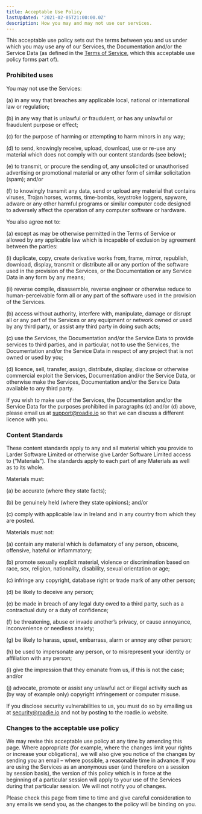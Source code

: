 ```yaml
---
title: Acceptable Use Policy
lastUpdated: '2021-02-05T21:00:00.0Z'
description: How you may and may not use our services.
---
```


This acceptable use policy sets out the terms between you and us under which you may use any of our Services, the Documentation and/or the Service Data (as defined in the [Terms of Service](https://roadie.io/legal-terms/website-terms/), which this acceptable use policy forms part of).

### Prohibited uses

You may not use the Services:

(a) in any way that breaches any applicable local, national or international law or regulation;

(b) in any way that is unlawful or fraudulent, or has any unlawful or fraudulent purpose or effect;

(c) for the purpose of harming or attempting to harm minors in any way;

(d) to send, knowingly receive, upload, download, use or re-use any material which does not comply with our content standards (see below);

(e) to transmit, or procure the sending of, any unsolicited or unauthorised advertising or promotional material or any other form of similar solicitation (spam); and/or

(f) to knowingly transmit any data, send or upload any material that contains viruses, Trojan horses, worms, time-bombs, keystroke loggers, spyware, adware or any other harmful programs or similar computer code designed to adversely affect the operation of any computer software or hardware.

You also agree not to:

(a) except as may be otherwise permitted in the Terms of Service or allowed by any applicable law which is incapable of exclusion by agreement between the parties:

(i) duplicate, copy, create derivative works from, frame, mirror, republish, download, display, transmit or distribute all or any portion of the software used in the provision of the Services, or the Documentation or any Service Data in any form by any means;

(ii) reverse compile, disassemble, reverse engineer or otherwise reduce to human-perceivable form all or any part of the software used in the provision of the Services.

(b) access without authority, interfere with, manipulate, damage or disrupt all or any part of the Services or any equipment or network owned or used by any third party, or assist any third party in doing such acts;

(c) use the Services, the Documentation and/or the Service Data to provide services to third parties, and in particular, not to use the Services, the Documentation and/or the Service Data in respect of any project that is not owned or used by you;

(d) licence, sell, transfer, assign, distribute, display, disclose or otherwise commercial exploit the Services, Documentation and/or the Service Data, or otherwise make the Services, Documentation and/or the Service Data available to any third party.

If you wish to make use of the Services, the Documentation and/or the Service Data for the purposes prohibited in paragraphs (c) and/or (d) above, please email us at support@roadie.io so that we can discuss a different licence with you.

### Content Standards

These content standards apply to any and all material which you provide to Larder Software Limited or otherwise give Larder Software Limited access to (“Materials”). The standards apply to each part of any Materials as well as to its whole.

Materials must:

(a) be accurate (where they state facts);

(b) be genuinely held (where they state opinions); and/or

(c) comply with applicable law in Ireland and in any country from which they are posted.

Materials must not:

(a) contain any material which is defamatory of any person, obscene, offensive, hateful or inflammatory;

(b) promote sexually explicit material, violence or discrimination based on race, sex, religion, nationality, disability, sexual orientation or age;

(c) infringe any copyright, database right or trade mark of any other person;

(d) be likely to deceive any person;

(e) be made in breach of any legal duty owed to a third party, such as a contractual duty or a duty of confidence;

(f) be threatening, abuse or invade another’s privacy, or cause annoyance, inconvenience or needless anxiety;

(g) be likely to harass, upset, embarrass, alarm or annoy any other person;

(h) be used to impersonate any person, or to misrepresent your identity or affiliation with any person;

(i) give the impression that they emanate from us, if this is not the case; and/or

(j) advocate, promote or assist any unlawful act or illegal activity such as (by way of example only) copyright infringement or computer misuse.

If you disclose security vulnerabilities to us, you must do so by emailing us at security@roadie.io and not by posting to the roadie.io website.

### Changes to the acceptable use policy

We may revise this acceptable use policy at any time by amending this page. Where appropriate (for example, where the changes limit your rights or increase your obligations), we will also give you notice of the changes by sending you an email – where possible, a reasonable time in advance. If you are using the Services as an anonymous user (and therefore on a session by session basis), the version of this policy which is in force at the beginning of a particular session will apply to your use of the Services during that particular session. We will not notify you of changes.

Please check this page from time to time and give careful consideration to any emails we send you, as the changes to the policy will be binding on you.
